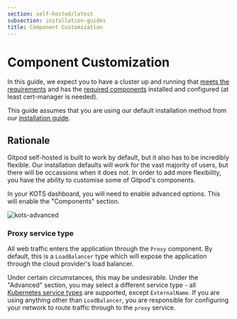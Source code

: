 ```yaml
---
section: self-hosted/latest
subsection: installation-guides
title: Component Customization
---
```


<script context="module">
  export const prerender = true;
</script>

# Component Customization

In this guide, we expect you to have a cluster up and running that [meets the requirements](../requirements) and has the [required components](../requirements) installed and configured (at least cert-manager is needed).

This guide assumes that you are using our default installation method from our [installation guide](../installing-gitpod).

## Rationale

Gitpod self-hosted is built to work by default, but it also has to be incredibly flexible. Our installation defaults will work for the vast majority of users, but there will be occassions when it does not. In order to add more flexibility, you have the ability to customise some of Gitpod's components.

In your KOTS dashboard, you will need to enable advanced options. This will enable the "Components" section.

![kots-advanced](../../static/images/docs/self-hosted/kots-advanced.png)

### Proxy service type

All web traffic enters the application through the `Proxy` component. By default, this is a `LoadBalancer` type which will expose the application through the cloud provider's load balancer.

Under certain circumstances, this may be undesirable. Under the "Advanced" section, you may select a different service type - all [Kubernetes service types](https://kubernetes.io/docs/concepts/services-networking/service/#publishing-services-service-types) are supported, except `ExternalName`. If you are using anything other than `LoadBalancer`, you are responsible for configuring your network to route traffic through to the `proxy` service.
